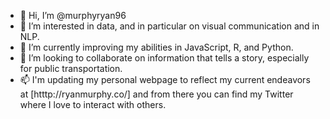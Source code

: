- 👋 Hi, I’m @murphyryan96
- 👀 I’m interested in data, and in particular on visual communication and in NLP.
- 🌱 I’m currently improving my abilities in JavaScript, R, and Python.
- 💞️ I’m looking to collaborate on information that tells a story, especially for public transportation.
- 📫 I'm updating my personal webpage to reflect my current endeavors at [htttp://ryanmurphy.co/] and from there you can find my Twitter where I love to interact with others.

<!---
murphyryan96/murphyryan96 is a ✨ special ✨ repository because its `README.md` (this file) appears on your GitHub profile.
You can click the Preview link to take a look at your changes.
--->
